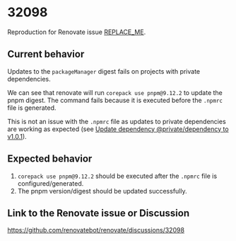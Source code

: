# 32098

Reproduction for Renovate issue [REPLACE_ME]().

## Current behavior

Updates to the `packageManager` digest fails on projects with private dependencies.

We can see that renovate will run `corepack use pnpm@9.12.2` to update the pnpm digest. The command fails because it is executed before the `.npmrc` file is generated.

This is not an issue with the `.npmrc` file as updates to private dependencies are working as expected (see [Update dependency @private/dependency to v1.0.1](https://github.com/wtrep/corepack-private-repo-npmrc-reproduction/pull/2)).

## Expected behavior

1. `corepack use pnpm@9.12.2` should be executed after the `.npmrc` file is configured/generated.
1. The pnpm version/digest should be updated successfully.

## Link to the Renovate issue or Discussion

https://github.com/renovatebot/renovate/discussions/32098
